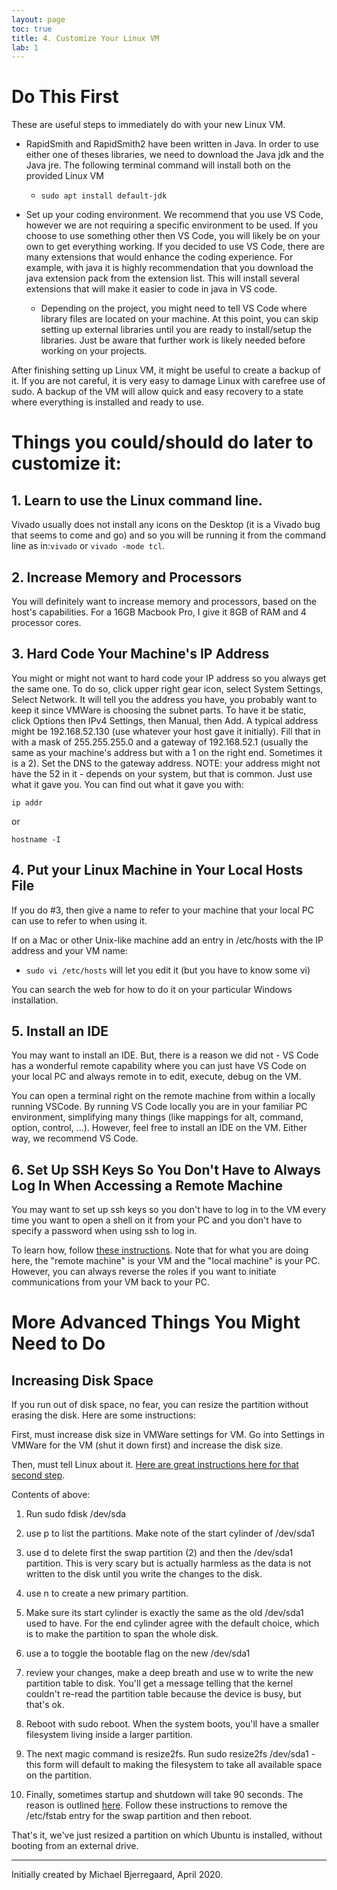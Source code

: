 ```yaml
---
layout: page
toc: true
title: 4. Customize Your Linux VM
lab: 1
---
```


# Do This First
These are useful steps to immediately do with your new Linux VM.
* RapidSmith and RapidSmith2 have been written in Java. In order to use either one of theses libraries, we need to download the Java jdk and the Java jre. The following terminal command will install both on the provided Linux VM
  * ``sudo apt install default-jdk``


* Set up your coding environment. We recommend that you use VS Code, however we are not requiring a specific environment to be used. If you choose to use something other then VS Code, you will likely be on your own to get everything working. If you decided to use VS Code, there are many extensions that would enhance the coding experience. For example, with java it is highly recommendation that you download the java extension pack from the extension list. This will install several extensions that will make it easier to code in java in VS code.
  * Depending on the project, you might need to tell VS Code where library files are located on your machine. At this point, you can skip setting up external libraries until you are ready to install/setup the libraries. Just be aware that further work is likely needed before working on your projects.

After finishing setting up Linux VM, it might be useful to create a backup of it. If you are not careful, it is very easy to damage Linux with carefree use of sudo. A backup of the VM will allow quick and easy recovery to a state where everything is installed and ready to use.

# Things you could/should do later to customize it:

## 1. Learn to use the Linux command line.  
Vivado usually does not install any icons on the
Desktop (it is a Vivado bug that seems to come and go) 
and so you will be running it from the command line as in:``vivado`` or ``vivado -mode tcl``.

## 2. Increase Memory and Processors
You will definitely want to increase memory and processors, based on the
host's capabilities.  For a 16GB Macbook Pro, I give it 8GB of RAM
and 4 processor cores.  

## 3. Hard Code Your Machine's IP Address
You might or might not want to hard code your IP address so you always get the
same one.  To do so, click upper right gear icon, select System
Settings, Select Network. It will tell you the address you have, you
probably want to keep it since VMWare is choosing the subnet parts.
To have it be static, click Options then IPv4 Settings, then Manual,
then Add.  A typical address might be 192.168.52.130 (use whatever
your host gave it initially).  Fill that in with a mask of
255.255.255.0 and a gateway of 192.168.52.1 (usually the same as your machine's address
but with a 1 on the right end.  Sometimes it is a 2).  Set the DNS to the
gateway address.  NOTE: your address might not have the 52 in it -
depends on your system, but that is common.  Just use what
it gave you.  You can find out what it gave you with:

    ip addr
or

    hostname -I

## 4. Put your Linux Machine in Your Local Hosts File
If you do #3, then give a name to refer to your machine that your local
PC can use to refer to when using it.  

If on a Mac or other Unix-like machine add an entry in /etc/hosts with the IP address and your VM name:
  * ``sudo vi /etc/hosts`` will let you edit it (but you have to know some vi)

You can search the web for how to do it on your particular Windows installation.

## 5. Install an IDE
You may want to install an IDE.  But, there is a reason we did not -
VS Code has a wonderful remote capability where you can just have VS
Code on your local PC and always remote in to edit, execute, debug on
the VM.  

You can open a terminal right on the remote machine from within
a locally running VSCode.  By running VS Code locally you are in your familiar
PC environment, simplifying many things (like mappings for alt,
command, option, control, ...).  However, feel free to install an IDE
on the VM.  Either way, we recommend VS Code.

## 6. Set Up SSH Keys So You Don't Have to Always Log In When Accessing a Remote Machine
You may want to set up ssh keys so you don't have to log in to the
VM every time you want to open a shell on it from your PC and you
don't have to specify a password when using ssh to log in.

To learn how, follow [these instructions](https://github.com/byu-cpe/BYU-Computing-Tutorials/wiki/SShKeys).  Note that for what you are doing here, the "remote machine" is your VM and the "local machine" is your PC.  However, you can always reverse the roles if you want to initiate communications from your VM back to your PC.

# More Advanced Things You Might Need to Do

## Increasing Disk Space
If you run out of disk space, no fear, you can resize the partition without erasing the disk.  Here are some instructions:

First, must increase disk size in VMWare settings for VM.  Go into Settings in VMWare for the VM (shut it down first) and increase the disk size.

Then, must tell Linux about it.  [Here are great instructions here for that second step](https://askubuntu.com/questions/116351/increase-partition-size-on-which-ubuntu-is-installed/116367).

Contents of above:

1. Run sudo fdisk /dev/sda

2. use p to list the partitions. Make note of the start cylinder of /dev/sda1

3. use d to delete first the swap partition (2) and then the /dev/sda1
partition. This is very scary but is actually harmless as the data is
not written to the disk until you write the changes to the disk. 

4. use n to create a new primary partition.

5. Make sure its start cylinder is exactly the same as the old
/dev/sda1 used to have. For the end cylinder agree with the default
choice, which is to make the partition to span the whole disk.

6. use a to toggle the bootable flag on the new /dev/sda1

7. review your changes, make a deep breath and use w to write the new
partition table to disk. You'll get a message telling that the kernel
couldn't re-read the partition table because the device is busy, but
that's ok.

8. Reboot with sudo reboot. When the system boots, you'll have a
smaller filesystem living inside a larger partition. 

9. The next magic command is resize2fs. Run sudo resize2fs /dev/sda1 -
this form will default to making the filesystem to take all available
space on the partition. 

10. Finally, sometimes startup and shutdown will take 90 seconds.  The reason is outlined [here](https://askubuntu.com/questions/639559/very-slow-boot-with-ubuntu-15-04).  Follow these instructions to remove
the /etc/fstab entry for the swap partition and then reboot.

That's it, we've just resized a partition on which Ubuntu is installed, without booting from an external drive.



----------------------------------
Initially created by Michael Bjerregaard, April 2020.

